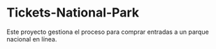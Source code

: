 # Tickets-National-Park
Este proyecto gestiona el proceso para comprar entradas a un parque nacional en línea.
